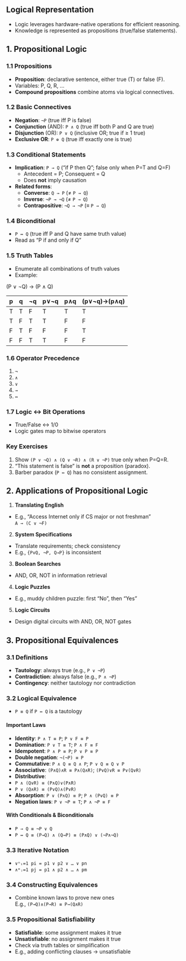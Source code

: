 ## Logical Representation
- Logic leverages hardware-native operations for efficient reasoning.
- Knowledge is represented as propositions (true/false statements).

## 1. Propositional Logic

### 1.1 Propositions
- **Proposition**: declarative sentence, either true (T) or false (F).
- Variables: P, Q, R, …
- **Compound propositions** combine atoms via logical connectives.

### 1.2 Basic Connectives
- **Negation**: `¬P` (true iff P is false)
- **Conjunction** (AND): `P ∧ Q` (true iff both P and Q are true)
- **Disjunction** (OR): `P ∨ Q` (inclusive OR; true if ≥ 1 true)
- **Exclusive OR**: `P ⊕ Q` (true iff exactly one is true)

### 1.3 Conditional Statements
- **Implication**: `P → Q` (“if P then Q”; false only when P=T and Q=F)
  - Antecedent = P; Consequent = Q
  - Does **not** imply causation
- **Related forms**:
  - **Converse**: `Q → P` (≠ `P → Q`)
  - **Inverse**: `¬P → ¬Q` (≠ `P → Q`)
  - **Contrapositive**: `¬Q → ¬P` (≡ `P → Q`)

### 1.4 Biconditional
- `P ↔ Q` (true iff P and Q have same truth value)
- Read as “P if and only if Q”

### 1.5 Truth Tables
- Enumerate all combinations of truth values
- Example:  

(P ∨ ¬Q) → (P ∧ Q)

|p|q|¬q|p∨¬q|p∧q|(p∨¬q)→(p∧q)|
|---|---|---|---|---|---|
|T|T|F|T|T|T|
|T|F|T|T|F|F|
|F|T|F|F|F|T|
|F|F|T|T|F|F|

### 1.6 Operator Precedence
1. `¬`  
2. `∧`  
3. `∨`  
4. `→`  
5. `↔`

### 1.7 Logic ↔ Bit Operations
- True/False ↔ 1/0
- Logic gates map to bitwise operators

### Key Exercises
1. Show `(P ∨ ¬Q) ∧ (Q ∨ ¬R) ∧ (R ∨ ¬P)` true only when P=Q=R.
2. “This statement is false” is **not** a proposition (paradox).
3. Barber paradox (`P ↔ Q`) has no consistent assignment.

## 2. Applications of Propositional Logic
1. **Translating English**  
 - E.g., “Access Internet only if CS major or not freshman”  
   `A → (C ∨ ¬F)`
2. **System Specifications**  
 - Translate requirements; check consistency  
 - E.g., `{P∨Q, ¬P, Q→P}` is inconsistent
3. **Boolean Searches**  
 - AND, OR, NOT in information retrieval
4. **Logic Puzzles**  
 - E.g., muddy children puzzle: first “No”, then “Yes”
5. **Logic Circuits**  
 - Design digital circuits with AND, OR, NOT gates

## 3. Propositional Equivalences

### 3.1 Definitions
- **Tautology**: always true (e.g., `P ∨ ¬P`)
- **Contradiction**: always false (e.g., `P ∧ ¬P`)
- **Contingency**: neither tautology nor contradiction

### 3.2 Logical Equivalence
- `P ≡ Q` if `P ↔ Q` is a tautology

#### Important Laws
- **Identity**: `P ∧ T ≡ P`; `P ∨ F ≡ P`
- **Domination**: `P ∨ T ≡ T`; `P ∧ F ≡ F`
- **Idempotent**: `P ∧ P ≡ P`; `P ∨ P ≡ P`
- **Double negation**: `¬(¬P) ≡ P`
- **Commutative**: `P ∧ Q ≡ Q ∧ P`; `P ∨ Q ≡ Q ∨ P`
- **Associative**: `(P∧Q)∧R ≡ P∧(Q∧R)`; `(P∨Q)∨R ≡ P∨(Q∨R)`
- **Distributive**:  
- `P ∧ (Q∨R) ≡ (P∧Q)∨(P∧R)`  
- `P ∨ (Q∧R) ≡ (P∨Q)∧(P∨R)`
- **Absorption**: `P ∨ (P∧Q) ≡ P`; `P ∧ (P∨Q) ≡ P`
- **Negation laws**: `P ∨ ¬P ≡ T`; `P ∧ ¬P ≡ F`

#### With Conditionals & Biconditionals
- `P → Q ≡ ¬P ∨ Q`
- `P ↔ Q ≡ (P→Q) ∧ (Q→P) ≡ (P∧Q) ∨ (¬P∧¬Q)`

### 3.3 Iterative Notation
- `∨ⁿᵢ=1 pi = p1 ∨ p2 ∨ … ∨ pn`
- `∧ᵐⱼ=1 pj = p1 ∧ p2 ∧ … ∧ pm`

### 3.4 Constructing Equivalences
- Combine known laws to prove new ones  
E.g., `(P→Q)∧(P→R) ≡ P→(Q∧R)`

### 3.5 Propositional Satisfiability
- **Satisfiable**: some assignment makes it true
- **Unsatisfiable**: no assignment makes it true
- Check via truth tables or simplification
- E.g., adding conflicting clauses → unsatisfiable